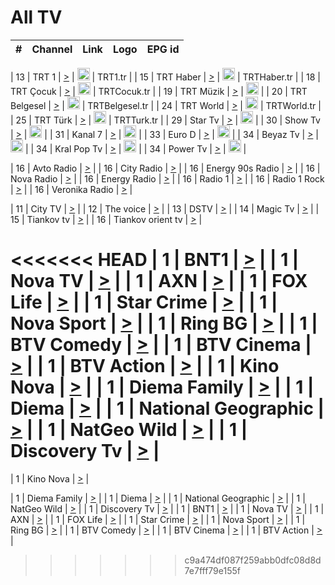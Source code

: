 <h1>All TV</h1>

| #   | Channel        | Link  | Logo | EPG id |
|:---:|:--------------:|:-----:|:----:|:------:|

| 13  | TRT 1            | [>](https://tv-trt1.medya.trt.com.tr/master.m3u8) | <img height="20" src="https://i.imgur.com/j786OLG.png"/> | TRT1.tr |
| 15  | TRT Haber        | [>](https://tv-trthaber.medya.trt.com.tr/master.m3u8) | <img height="20" src="https://i.imgur.com/OVfo8Ab.png"/> | TRTHaber.tr |
| 18  | TRT Çocuk        | [>](https://tv-trtcocuk.medya.trt.com.tr/master.m3u8) | <img height="20" src="https://i.imgur.com/QLFmD6d.png"/> | TRTCocuk.tr |
| 19  | TRT Müzik        | [>](https://tv-trtmuzik.medya.trt.com.tr/master.m3u8) | <img height="20" src="https://i.imgur.com/fIVFCEd.png"/> |
| 20  | TRT Belgesel     | [>](https://tv-trtbelgesel.medya.trt.com.tr/master.m3u8) | <img height="20" src="https://i.imgur.com/MGO87pe.png"/> | TRTBelgesel.tr |
| 24  | TRT World        | [>](https://tv-trtworld.medya.trt.com.tr/master.m3u8) | <img height="20" src="https://i.imgur.com/JEA2xpv.png"/> | TRTWorld.tr |
| 25  | TRT Türk         | [>](https://tv-trtturk.medya.trt.com.tr/master.m3u8) | <img height="20" src="https://i.imgur.com/OSTOQNw.png"/> | TRTTurk.tr |
| 29  | Star Tv   | [>](https://dogus-live.daioncdn.net/startv/startv_360p.m3u8) | <img height="20" src="https://i.imgur.com/IebUZx1.png"/> |
| 30  | Show Tv     | [>](https://ciner-live.daioncdn.net/showtv/showtv.m3u8) | <img height="20" src="https://i.imgur.com/IebUZx1.png"/> |
| 31  | Kanal 7     | [>](https://kanal7-live.daioncdn.net/kanal7/kanal7.m3u8) | <img height="20" src="https://i.imgur.com/IebUZx1.png"/> |
| 33  | Euro D    | [>](https://www.youtube.com/user/KanalD/live) | <img height="20" src="https://i.imgur.com/IebUZx1.png"/> |
| 34  | Beyaz Tv     | [>](https://beyaztv-live.daioncdn.net/beyaztv/beyaztv.m3u8) | <img height="20" src="https://i.imgur.com/IebUZx1.png"/> |
| 34  | Kral Pop Tv     | [>](https://www.youtube.com/watch?v=GuFTuKoXepw) | <img height="20" src="https://i.imgur.com/IebUZx1.png"/> |
| 34  | Power Tv     | [>](https://livetv.powerapp.com.tr/powerTV/powerhd.smil/chunklist.m3u8) | <img height="20" src="https://i.imgur.com/IebUZx1.png"/> |

| 16  | Avto Radio | [>](http://stream.metacast.eu/avtoradio.mp3.m3u) |
| 16  | City Radio | [>](http://stream.metacast.eu/city.aac.m3u) |
| 16  | Energy 90s Radio | [>](http://stream.metacast.eu/energy-90s.m3u) |
| 16  | Nova Radio | [>](http://stream.metacast.eu/nova.aac.m3u) |
| 16  | Energy Radio | [>](http://stream.metacast.eu/nrj.aac.m3u) |
| 16  | Radio 1 | [>](http://stream.metacast.eu/radio1.aac.m3u) |
| 16  | Radio 1 Rock | [>](http://stream.metacast.eu/radio1rock.aac.m3u) |
| 16  | Veronika Radio | [>](http://stream.metacast.eu/veronika.aac.m3u) |

| 11  | City TV | [>](https://tv.city.bg/play/tshls/citytv/index.m3u8) |
| 12  | The voice | [>](https://bss1.neterra.tv/thevoice/thevoice.m3u8) |
| 13  | DSTV | [>](http://46.249.95.140:8081/hls/data.m3u8) |
| 14  | Magic Tv | [>](https://bss1.neterra.tv/magictv/magictv.m3u8) |
| 15  | Tiankov tv | [>](https://streamer103.neterra.tv/tiankov-folk/live.m3u8) |
| 16  | Tiankov orient tv | [>](https://streamer103.neterra.tv/tiankov-orient/live.m3u8) |

<<<<<<< HEAD
| 1 | BNT1 | [>](https://ymkaya.xyz:38732/tv/bnt1/playlist.m3u8?wmsAuthSign=c2VydmVyX3RpbWU9Ni8xOC8yMDI1IDE6MDc6NDcgUE0maGFzaF92YWx1ZT03bSswVFAwV09FaUdRc0MyenRrK0lRPT0mdmFsaWRtaW51dGVzPTYw) |
| 1 | Nova TV | [>](https://ymkaya.xyz:38732/tv/novatv/playlist.m3u8?wmsAuthSign=c2VydmVyX3RpbWU9Ni8xOC8yMDI1IDE6MDc6NTcgUE0maGFzaF92YWx1ZT0zVFc2QlRaeXZEWmg0MkNPLzRaVmhnPT0mdmFsaWRtaW51dGVzPTYw) |
| 1 | AXN | [>](https://ymkaya.xyz:38732/tv/axn/playlist.m3u8?wmsAuthSign=c2VydmVyX3RpbWU9Ni8xOC8yMDI1IDE6MDg6MDcgUE0maGFzaF92YWx1ZT05TjRhVW16M0lDZGdkdVByL3BtRzZnPT0mdmFsaWRtaW51dGVzPTYw) |
| 1 | FOX Life | [>](https://ymkaya.xyz:38732/tv/foxlife/playlist.m3u8?wmsAuthSign=c2VydmVyX3RpbWU9Ni8xOC8yMDI1IDE6MDg6MTYgUE0maGFzaF92YWx1ZT12S2tTZjI1dFczNEM2N25VOEJxYUVBPT0mdmFsaWRtaW51dGVzPTYw) |
| 1 | Star Crime | [>](https://ymkaya.xyz:38732/tv/foxcrime/playlist.m3u8?wmsAuthSign=c2VydmVyX3RpbWU9Ni8xOC8yMDI1IDE6MDg6MjYgUE0maGFzaF92YWx1ZT1BL2hITzRwUVBBTTd3ekpYTVl4eDdnPT0mdmFsaWRtaW51dGVzPTYw) |
| 1 | Nova Sport | [>](https://ymkaya.xyz:38732/tv/novasport/playlist.m3u8?wmsAuthSign=c2VydmVyX3RpbWU9Ni8xOC8yMDI1IDE6MDg6MzYgUE0maGFzaF92YWx1ZT1UeURoRDJhSkREdE5rc2Z1VUtTUXBBPT0mdmFsaWRtaW51dGVzPTYw) |
| 1 | Ring BG | [>](https://ymkaya.xyz:38732/tv/ringbg/playlist.m3u8?wmsAuthSign=c2VydmVyX3RpbWU9Ni8xOC8yMDI1IDE6MDg6NDcgUE0maGFzaF92YWx1ZT1kei9TUTF3ZExDOFgxalpjRk92TFZnPT0mdmFsaWRtaW51dGVzPTYw) |
| 1 | BTV Comedy | [>](https://ymkaya.xyz:38732/tv/btvcomedy/playlist.m3u8?wmsAuthSign=c2VydmVyX3RpbWU9Ni8xOC8yMDI1IDE6MDg6NTcgUE0maGFzaF92YWx1ZT1BOGdkZ1lwTGtaWEtDQzFnKzIvTUt3PT0mdmFsaWRtaW51dGVzPTYw) |
| 1 | BTV Cinema | [>](https://ymkaya.xyz:38732/tv/btvcinema/playlist.m3u8?wmsAuthSign=c2VydmVyX3RpbWU9Ni8xOC8yMDI1IDE6MDk6MDYgUE0maGFzaF92YWx1ZT1JZDlNeXVrK0ZJL3dvUlhkVFYwbEZ3PT0mdmFsaWRtaW51dGVzPTYw) |
| 1 | BTV Action | [>](https://ymkaya.xyz:38732/tv/btvaction/playlist.m3u8?wmsAuthSign=c2VydmVyX3RpbWU9Ni8xOC8yMDI1IDE6MDk6MTUgUE0maGFzaF92YWx1ZT1CV0hHM3QwQWRjOHI4bzg4WU1jd3ZRPT0mdmFsaWRtaW51dGVzPTYw) |
| 1 | Kino Nova | [>](https://ymkaya.xyz:38732/tv/kinonova/playlist.m3u8?wmsAuthSign=c2VydmVyX3RpbWU9Ni8xOC8yMDI1IDE6MDk6MjUgUE0maGFzaF92YWx1ZT1OMnJMUHF1OHBVNHhNK1pWSy9vdzR3PT0mdmFsaWRtaW51dGVzPTYw) |
| 1 | Diema Family | [>](https://ymkaya.xyz:38732/tv/diemafamily/playlist.m3u8?wmsAuthSign=c2VydmVyX3RpbWU9Ni8xOC8yMDI1IDE6MDk6MzQgUE0maGFzaF92YWx1ZT1QbFc5SVNOZ0VmZlNRdkYyNmdTaW5BPT0mdmFsaWRtaW51dGVzPTYw) |
| 1 | Diema | [>](https://ymkaya.xyz:38732/tv/diema/playlist.m3u8?wmsAuthSign=c2VydmVyX3RpbWU9Ni8xOC8yMDI1IDE6MDk6NDQgUE0maGFzaF92YWx1ZT1RRHk4UUlNMk5HZW5BQTJXSEVsa0VnPT0mdmFsaWRtaW51dGVzPTYw) |
| 1 | National Geographic | [>](https://ymkaya.xyz:38732/tv/natgeo/playlist.m3u8?wmsAuthSign=c2VydmVyX3RpbWU9Ni8xOC8yMDI1IDE6MDk6NTQgUE0maGFzaF92YWx1ZT1LWWdGUHNqZlZjTHkvTmFVZG1ESnd3PT0mdmFsaWRtaW51dGVzPTYw) |
| 1 | NatGeo Wild | [>](https://ymkaya.xyz:38732/tv/natgeowild/playlist.m3u8?wmsAuthSign=c2VydmVyX3RpbWU9Ni8xOC8yMDI1IDE6MTA6MDMgUE0maGFzaF92YWx1ZT16MHc4ZVFrdUNDbzNhUzZxdldLa093PT0mdmFsaWRtaW51dGVzPTYw) |
| 1 | Discovery Tv | [>](https://ymkaya.xyz:38732/tv/discovery/playlist.m3u8?wmsAuthSign=c2VydmVyX3RpbWU9Ni8xOC8yMDI1IDE6MTA6MTMgUE0maGFzaF92YWx1ZT1TWGxGMVZJbGxIWFRIMTQ5ZENiRTB3PT0mdmFsaWRtaW51dGVzPTYw) |
=======


| 1 | Kino Nova | [>](https://ymkaya.xyz:11336/tv/kinonova/playlist.m3u8?wmsAuthSign=c2VydmVyX3RpbWU9MS8yLzIwMjUgNDo0MDoyMCBBTSZoYXNoX3ZhbHVlPWlFS1FrWEtMMVRFM3l5YklUWUJQUHc9PSZ2YWxpZG1pbnV0ZXM9NjA=) |

| 1 | Diema Family | [>](https://ymkaya.xyz:11336/tv/diemafamily/playlist.m3u8?wmsAuthSign=c2VydmVyX3RpbWU9MS8yLzIwMjUgNDo0MDozMCBBTSZoYXNoX3ZhbHVlPUVUaTVKTldvZTF5WVVCM0YwL21kaXc9PSZ2YWxpZG1pbnV0ZXM9NjA=) |
| 1 | Diema | [>](https://ymkaya.xyz:11336/tv/diema/playlist.m3u8?wmsAuthSign=c2VydmVyX3RpbWU9MS8yLzIwMjUgNDo0MDo0MCBBTSZoYXNoX3ZhbHVlPVlYMWVJT2NuUjNpUTBsaytEUFFOS2c9PSZ2YWxpZG1pbnV0ZXM9NjA=) |
| 1 | National Geographic | [>](https://ymkaya.xyz:11336/tv/natgeo/playlist.m3u8?wmsAuthSign=c2VydmVyX3RpbWU9MS8yLzIwMjUgNDo0MTo0MSBBTSZoYXNoX3ZhbHVlPTJQTlVmcG5nYWx0M013eUhGRGxnd0E9PSZ2YWxpZG1pbnV0ZXM9NjA=) |
| 1 | NatGeo Wild | [>](https://ymkaya.xyz:11336/tv/natgeowild/playlist.m3u8?wmsAuthSign=c2VydmVyX3RpbWU9MS8yLzIwMjUgNDo0MTo1MSBBTSZoYXNoX3ZhbHVlPVl1OXZaTTliN0hGWEN3eDBYd1duNkE9PSZ2YWxpZG1pbnV0ZXM9NjA=) |
| 1 | Discovery Tv | [>](https://ymkaya.xyz:11336/tv/discovery/playlist.m3u8?wmsAuthSign=c2VydmVyX3RpbWU9MS8yLzIwMjUgNDo0MjowMSBBTSZoYXNoX3ZhbHVlPWtBQmdLNlY2RmQwWElzMVYzSDJyVkE9PSZ2YWxpZG1pbnV0ZXM9NjA=) |
| 1 | BNT1 | [>](https://ymkaya.xyz:11336/tv/bnt1/playlist.m3u8?wmsAuthSign=c2VydmVyX3RpbWU9MS8yLzIwMjUgNDozODozOCBBTSZoYXNoX3ZhbHVlPVVrMVlRQXpJWlhYeUh6ZFVpSC9NMUE9PSZ2YWxpZG1pbnV0ZXM9NjA=) |
| 1 | Nova TV | [>](https://ymkaya.xyz:11336/tv/novatv/playlist.m3u8?wmsAuthSign=c2VydmVyX3RpbWU9MS8yLzIwMjUgNDozODo0OCBBTSZoYXNoX3ZhbHVlPUVxQjh1a0ZzYkVGZU8zZDFGTzdreVE9PSZ2YWxpZG1pbnV0ZXM9NjA=) |
| 1 | AXN | [>](https://ymkaya.xyz:11336/tv/axn/playlist.m3u8?wmsAuthSign=c2VydmVyX3RpbWU9MS8yLzIwMjUgNDozODo1OCBBTSZoYXNoX3ZhbHVlPUpkWStGY1hkNXhaOVpPZ0thQ0FZL3c9PSZ2YWxpZG1pbnV0ZXM9NjA=) |
| 1 | FOX Life | [>](https://ymkaya.xyz:11336/tv/foxlife/playlist.m3u8?wmsAuthSign=c2VydmVyX3RpbWU9MS8yLzIwMjUgNDozOToxMCBBTSZoYXNoX3ZhbHVlPWt1ZDc1T3AzYlZDTjJnSy9TU0xJZlE9PSZ2YWxpZG1pbnV0ZXM9NjA=) |
| 1 | Star Crime | [>](https://ymkaya.xyz:11336/tv/foxcrime/playlist.m3u8?wmsAuthSign=c2VydmVyX3RpbWU9MS8yLzIwMjUgNDozOToyMCBBTSZoYXNoX3ZhbHVlPXIwVU45Nm9FR1l2enNkTG9TanBxbmc9PSZ2YWxpZG1pbnV0ZXM9NjA=) |
| 1 | Nova Sport | [>](https://ymkaya.xyz:11336/tv/novasport/playlist.m3u8?wmsAuthSign=c2VydmVyX3RpbWU9MS8yLzIwMjUgNDozOTozMCBBTSZoYXNoX3ZhbHVlPXlSZ0UxazVaM0xhSmc0NmR4T0c1T2c9PSZ2YWxpZG1pbnV0ZXM9NjA=) |
| 1 | Ring BG | [>](https://ymkaya.xyz:11336/tv/ringbg/playlist.m3u8?wmsAuthSign=c2VydmVyX3RpbWU9MS8yLzIwMjUgNDozOTo0MCBBTSZoYXNoX3ZhbHVlPTR4aUlFNHVUYWN4enY1WkVuOFZma2c9PSZ2YWxpZG1pbnV0ZXM9NjA=) |
| 1 | BTV Comedy | [>](https://ymkaya.xyz:11336/tv/btvcomedy/playlist.m3u8?wmsAuthSign=c2VydmVyX3RpbWU9MS8yLzIwMjUgNDozOTo1MCBBTSZoYXNoX3ZhbHVlPUtrMTJ2RHNTTUU1RFp1ZkVOdXFSK3c9PSZ2YWxpZG1pbnV0ZXM9NjA=) |
| 1 | BTV Cinema | [>](https://ymkaya.xyz:11336/tv/btvcinema/playlist.m3u8?wmsAuthSign=c2VydmVyX3RpbWU9MS8yLzIwMjUgNDozOTo1OSBBTSZoYXNoX3ZhbHVlPTZWcU9FZW56cG1NM1lrYy8xNE5NeHc9PSZ2YWxpZG1pbnV0ZXM9NjA=) |
| 1 | BTV Action | [>](https://ymkaya.xyz:11336/tv/btvaction/playlist.m3u8?wmsAuthSign=c2VydmVyX3RpbWU9MS8yLzIwMjUgNDo0MDoxMCBBTSZoYXNoX3ZhbHVlPUlDd0ErRkZVWThyMVZwR3c2REdGZ3c9PSZ2YWxpZG1pbnV0ZXM9NjA=) |
>>>>>>> c9a474df087f259abb0dfc08d8d7e7fff79e155f
